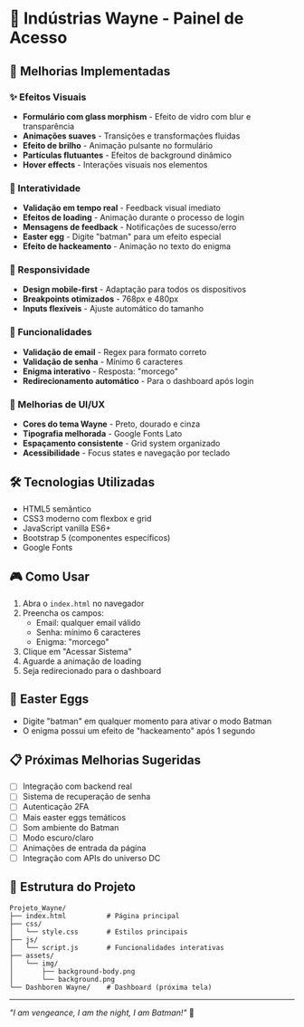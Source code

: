 # 🦇 Indústrias Wayne - Painel de Acesso

## 🚀 Melhorias Implementadas

### ✨ Efeitos Visuais
- **Formulário com glass morphism** - Efeito de vidro com blur e transparência
- **Animações suaves** - Transições e transformações fluidas
- **Efeito de brilho** - Animação pulsante no formulário
- **Partículas flutuantes** - Efeitos de background dinâmico
- **Hover effects** - Interações visuais nos elementos

### 🎯 Interatividade
- **Validação em tempo real** - Feedback visual imediato
- **Efeitos de loading** - Animação durante o processo de login
- **Mensagens de feedback** - Notificações de sucesso/erro
- **Easter egg** - Digite "batman" para um efeito especial
- **Efeito de hackeamento** - Animação no texto do enigma

### 📱 Responsividade
- **Design mobile-first** - Adaptação para todos os dispositivos
- **Breakpoints otimizados** - 768px e 480px
- **Inputs flexíveis** - Ajuste automático do tamanho

### 🔐 Funcionalidades
- **Validação de email** - Regex para formato correto
- **Validação de senha** - Mínimo 6 caracteres
- **Enigma interativo** - Resposta: "morcego"
- **Redirecionamento automático** - Para o dashboard após login

### 🎨 Melhorias de UI/UX
- **Cores do tema Wayne** - Preto, dourado e cinza
- **Tipografia melhorada** - Google Fonts Lato
- **Espaçamento consistente** - Grid system organizado
- **Acessibilidade** - Focus states e navegação por teclado

## 🛠️ Tecnologias Utilizadas
- HTML5 semântico
- CSS3 moderno com flexbox e grid
- JavaScript vanilla ES6+
- Bootstrap 5 (componentes específicos)
- Google Fonts

## 🎮 Como Usar
1. Abra o `index.html` no navegador
2. Preencha os campos:
   - Email: qualquer email válido
   - Senha: mínimo 6 caracteres
   - Enigma: "morcego"
3. Clique em "Acessar Sistema"
4. Aguarde a animação de loading
5. Seja redirecionado para o dashboard

## 🎪 Easter Eggs
- Digite "batman" em qualquer momento para ativar o modo Batman
- O enigma possui um efeito de "hackeamento" após 1 segundo

## 📋 Próximas Melhorias Sugeridas
- [ ] Integração com backend real
- [ ] Sistema de recuperação de senha
- [ ] Autenticação 2FA
- [ ] Mais easter eggs temáticos
- [ ] Som ambiente do Batman
- [ ] Modo escuro/claro
- [ ] Animações de entrada da página
- [ ] Integração com APIs do universo DC
<!-- (Resposta: Arkham / Wayne) -->

## 🔧 Estrutura do Projeto
```
Projeto_Wayne/
├── index.html          # Página principal
├── css/
│   └── style.css       # Estilos principais
├── js/
│   └── script.js       # Funcionalidades interativas
├── assets/
│   └── img/
│       ├── background-body.png
│       └── background.png
└── Dashboren Wayne/    # Dashboard (próxima tela)
```

---
*"I am vengeance, I am the night, I am Batman!"* 🦇
